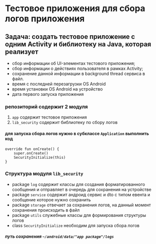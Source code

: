 # Тестовое приложения для сбора логов приложения 

## Задача: создать тестовое приложение с одним Activity и библиотеку на Java, которая реализует
* сбор информации об UI-элементах тестового приложения;
* сбор информации о действиях пользователя в рамках Activity;
* сохранение данной информации в background thread сервиса в файл.
* время с последней перезагрузки OS Android
* время установки OS Android на устройство
* дата первого запуска приложения 

### репозиторий содержит 2 модуля 
  1. `app` содержит тестовое приложения  
  2. `lib_security` содержит библиотеку по сбору логов
  
#### для запуска сбора логов нужно в субклассе  `Application`  выполнить код

 
    override fun onCreate() {
        super.onCreate()
        SecurityInitialize(this)
    }
    
    
### Структура модуля `lib_security`
* package `log` содержит классы для создания форматированного сообщения и отправляет в очередь для сохранения на устройстве 
* package `service` содержит андроид сервис и dto с типом евента и сообщение которое нужно сохранить 
* package `storage` отвечает за сохранения логов, на данный момент сохранения происходить в файл
* package `utils` служебные классы для формирования структуры логов
* class `SecurityInitialize` необходим для запуска сбора логов

##### путь сохранения `~/android/data/"app package"/logs`
   
 



